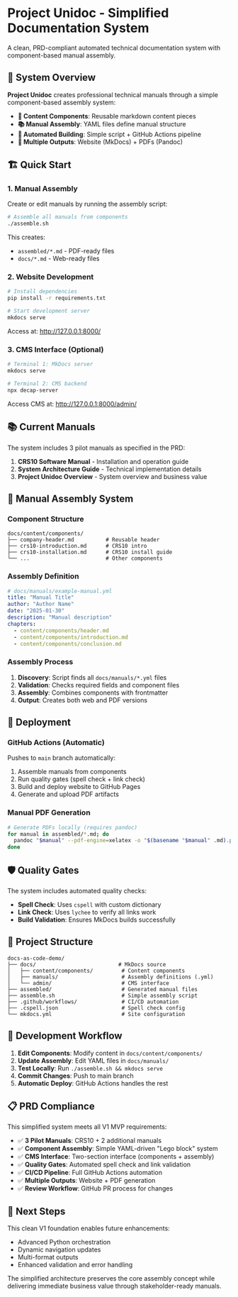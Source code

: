 # Project Unidoc - Simplified Documentation System

A clean, PRD-compliant automated technical documentation system with component-based manual assembly.

## 🎯 System Overview

**Project Unidoc** creates professional technical manuals through a simple component-based assembly system:

- **📝 Content Components**: Reusable markdown content pieces
- **📚 Manual Assembly**: YAML files define manual structure  
- **🚀 Automated Building**: Simple script + GitHub Actions pipeline
- **📄 Multiple Outputs**: Website (MkDocs) + PDFs (Pandoc)

## 🏗️ Quick Start

### 1. Manual Assembly

Create or edit manuals by running the assembly script:

```bash
# Assemble all manuals from components
./assemble.sh
```

This creates:
- `assembled/*.md` - PDF-ready files
- `docs/*.md` - Web-ready files  

### 2. Website Development

```bash
# Install dependencies
pip install -r requirements.txt

# Start development server
mkdocs serve
```

Access at: http://127.0.0.1:8000/

### 3. CMS Interface (Optional)

```bash
# Terminal 1: MkDocs server
mkdocs serve

# Terminal 2: CMS backend  
npx decap-server
```

Access CMS at: http://127.0.0.1:8000/admin/

## 📚 Current Manuals

The system includes 3 pilot manuals as specified in the PRD:

1. **CRS10 Software Manual** - Installation and operation guide
2. **System Architecture Guide** - Technical implementation details  
3. **Project Unidoc Overview** - System overview and business value

## 🔧 Manual Assembly System

### Component Structure
```
docs/content/components/
├── company-header.md          # Reusable header
├── crs10-introduction.md      # CRS10 intro
├── crs10-installation.md      # CRS10 install guide
└── ...                        # Other components
```

### Assembly Definition
```yaml
# docs/manuals/example-manual.yml
title: "Manual Title"
author: "Author Name"  
date: "2025-01-30"
description: "Manual description"
chapters:
  - content/components/header.md
  - content/components/introduction.md
  - content/components/conclusion.md
```

### Assembly Process
1. **Discovery**: Script finds all `docs/manuals/*.yml` files
2. **Validation**: Checks required fields and component files
3. **Assembly**: Combines components with frontmatter
4. **Output**: Creates both web and PDF versions

## 🚀 Deployment

### GitHub Actions (Automatic)
Pushes to `main` branch automatically:
1. Assemble manuals from components
2. Run quality gates (spell check + link check)  
3. Build and deploy website to GitHub Pages
4. Generate and upload PDF artifacts

### Manual PDF Generation
```bash
# Generate PDFs locally (requires pandoc)
for manual in assembled/*.md; do
  pandoc "$manual" --pdf-engine=xelatex -o "$(basename "$manual" .md).pdf"
done
```

## 🛡️ Quality Gates

The system includes automated quality checks:

- **Spell Check**: Uses `cspell` with custom dictionary
- **Link Check**: Uses `lychee` to verify all links work
- **Build Validation**: Ensures MkDocs builds successfully

## 📁 Project Structure

```
docs-as-code-demo/
├── docs/                          # MkDocs source
│   ├── content/components/         # Content components
│   ├── manuals/                    # Assembly definitions (.yml)
│   └── admin/                      # CMS interface
├── assembled/                      # Generated manual files
├── assemble.sh                     # Simple assembly script
├── .github/workflows/              # CI/CD automation
├── .cspell.json                    # Spell check config
└── mkdocs.yml                      # Site configuration
```

## 🔄 Development Workflow

1. **Edit Components**: Modify content in `docs/content/components/`
2. **Update Assembly**: Edit YAML files in `docs/manuals/`
3. **Test Locally**: Run `./assemble.sh && mkdocs serve`
4. **Commit Changes**: Push to main branch
5. **Automatic Deploy**: GitHub Actions handles the rest

## 📋 PRD Compliance

This simplified system meets all V1 MVP requirements:

- ✅ **3 Pilot Manuals**: CRS10 + 2 additional manuals
- ✅ **Component Assembly**: Simple YAML-driven "Lego block" system
- ✅ **CMS Interface**: Two-section interface (components + assembly)
- ✅ **Quality Gates**: Automated spell check and link validation
- ✅ **CI/CD Pipeline**: Full GitHub Actions automation
- ✅ **Multiple Outputs**: Website + PDF generation
- ✅ **Review Workflow**: GitHub PR process for changes

## 🎉 Next Steps

This clean V1 foundation enables future enhancements:
- Advanced Python orchestration
- Dynamic navigation updates  
- Multi-format outputs
- Enhanced validation and error handling

The simplified architecture preserves the core assembly concept while delivering immediate business value through stakeholder-ready manuals.